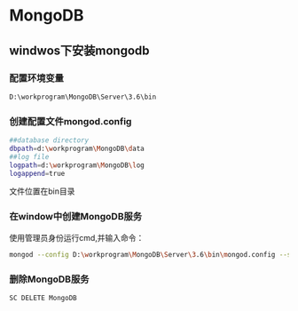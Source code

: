# MongoDB
## windwos下安装mongodb
### 配置环境变量
```bash
D:\workprogram\MongoDB\Server\3.6\bin
```

### 创建配置文件**mongod.config**
```bash
##database directory
dbpath=d:\workprogram\MongoDB\data  
##log file  
logpath=d:\workprogram\MongoDB\log  
logappend=true  
```
文件位置在bin目录

### 在window中创建MongoDB服务
使用管理员身份运行cmd,并输入命令：
```bash
mongod --config D:\workprogram\MongoDB\Server\3.6\bin\mongod.config --serviceName MongoDB
```

### 删除MongoDB服务
```shell
SC DELETE MongoDB
```
